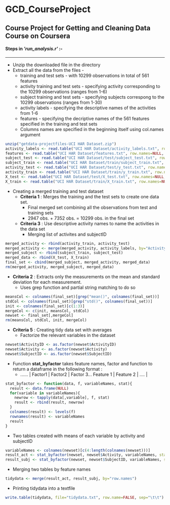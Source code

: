 # __GCD_CourseProject__
## Course Project for Getting and Cleaning Data Course on Coursera

#### Steps in _'run_analysis.r'_ :- 
----------------------------------------
* Unzip the downloaded file in the directory
* Extract all the data from the files - 
    * training and test sets - with 10299 observations in total of 561 features
    * activity training and test sets - specifying activity corresponding to the 10299 observations (ranges from 1-6)
    * subject training and test sets - specifying subjects correspong to the 10299 observations (ranges from 1-30)
    * activity labels - specifying the descriptive names of the activities from 1-6
    * features - specifying the decriptive names of the 561 features specified in the training and test sets
  * Columns names are specified in the beginning itself using col.names argument

```r
unzip("getdata-projectfiles-UCI HAR Dataset.zip")
activity_labels <- read.table("UCI HAR Dataset/activity_labels.txt", row.names=NULL, col.names=c("ActivityID", "Activity"))
features <- read.table("UCI HAR Dataset/features.txt", row.names=NULL, col.names=c("FeatureID", "Feature"))
subject_test <- read.table("UCI HAR Dataset/test/subject_test.txt", row.names=NULL, col.names="SubjectID")
subject_train <- read.table("UCI HAR Dataset/train/subject_train.txt", row.names=NULL, col.names="SubjectID")
activity_test <- read.table("UCI HAR Dataset/test/y_test.txt", row.names=NULL, col.names="ActivityID")
activity_train <- read.table("UCI HAR Dataset/train/y_train.txt", row.names=NULL, col.names="ActivityID")
X_test <- read.table("UCI HAR Dataset/test/X_test.txt", row.names=NULL, col.names=features[,2])
X_train <- read.table("UCI HAR Dataset/train/X_train.txt", row.names=NULL, col.names=features[,2])
```
    


* Creating a merged training and test dataset
  * __Criteria 1__ : Merges the training and the test sets to create one data set.
      * Final merged set combining all the observations from test and training sets
      * 2947 obs. + 7352 obs. = 10299 obs. in the final set
  * __Criteria 3__ : Use descriptive activity names to name the activities in the data set
      * Merging list of activites and subjectID

```r
merged_activity <- rbind(activity_train, activity_test)
merged_activity <- merge(merged_activity, activity_labels, by="ActivityID")
merged_subject <- rbind(subject_train, subject_test)
merged_data <- rbind(X_test, X_train)
final_set <- cbind(merged_subject, merged_activity, merged_data)
rm(merged_activity, merged_subject, merged_data)
```
* __Criteria 2__ : Extracts only the measurements on the mean and standard deviation for each measurement. 
  * Uses grep function and partial string matching to do so

```r
meansCol <- colnames(final_set)[grep("mean()", colnames(final_set))]
stdCol <- colnames(final_set)[grep("std()", colnames(final_set))]
init <- colnames(final_set)[c(1:3)]
mergeCol <- c(init, meansCol, stdCol)
newset <- final_set[,mergeCol]
rm(meansCol, stdCol, init, mergeCol)
```

* __Criteria 5__ : Creating tidy data set with averages
  * Factorize the relevant variables in the dataset 

```r
newset$ActivityID <- as.factor(newset$ActivityID)
newset$Activity <- as.factor(newset$Activity)
newset$SubjectID <- as.factor(newset$SubjectID)
```
  * Function **stat_byfactor** takes feature names, factor and function to return a dataframe in the following format :
    * ......    | Factor1 | Factor2 | Factor 3...
      Feature 1 |
      Feature 2 |
      .... |

```r
stat_byfactor <- function(data, f, variableNames, stat){
  result <- data.frame(NULL)
  for(variable in variableNames){
    newrow <- tapply(data[,variable], f, stat)
    result <- rbind(result, newrow)
  }    
  colnames(result) <- levels(f)
  rownames(result) <- variableNames
  result
}
```
* Two tables created with means of each variable by activity and subjectID

```r
variableNames <- colnames(newset)[c(4:length(colnames(newset)))]
result_act <- stat_byfactor(newset, newset$Activity, variableNames, stat="mean")
result_subj <- stat_byfactor(newset, newset$SubjectID, variableNames, stat="mean")
```
* Merging two tables by feature names

```r
tidydata <- merge(result_act, result_subj, by="row.names")
```
* Printing tidydata into a textfile

```r
write.table(tidydata, file="tidydata.txt", row.name=FALSE, sep="\t\t")
```
